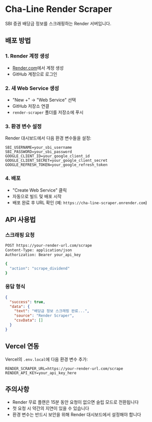# Cha-Line Render Scraper

SBI 증권 배당금 정보를 스크래핑하는 Render 서버입니다.

## 배포 방법

### 1. Render 계정 생성
- [Render.com](https://render.com)에서 계정 생성
- GitHub 계정으로 로그인

### 2. 새 Web Service 생성
- "New +" → "Web Service" 선택
- GitHub 저장소 연결
- `render-scraper` 폴더를 저장소에 푸시

### 3. 환경 변수 설정
Render 대시보드에서 다음 환경 변수들을 설정:

```
SBI_USERNAME=your_sbi_username
SBI_PASSWORD=your_sbi_password
GOOGLE_CLIENT_ID=your_google_client_id
GOOGLE_CLIENT_SECRET=your_google_client_secret
GOOGLE_REFRESH_TOKEN=your_google_refresh_token
```

### 4. 배포
- "Create Web Service" 클릭
- 자동으로 빌드 및 배포 시작
- 배포 완료 후 URL 확인 (예: `https://cha-line-scraper.onrender.com`)

## API 사용법

### 스크래핑 요청
```bash
POST https://your-render-url.com/scrape
Content-Type: application/json
Authorization: Bearer your_api_key

{
  "action": "scrape_dividend"
}
```

### 응답 형식
```json
{
  "success": true,
  "data": {
    "text": "배당금 정보 스크래핑 완료...",
    "source": "Render Scraper",
    "csvData": []
  }
}
```

## Vercel 연동

Vercel의 `.env.local`에 다음 환경 변수 추가:

```
RENDER_SCRAPER_URL=https://your-render-url.com/scrape
RENDER_API_KEY=your_api_key_here
```

## 주의사항

- Render 무료 플랜은 15분 동안 요청이 없으면 슬립 모드로 전환됩니다
- 첫 요청 시 약간의 지연이 있을 수 있습니다
- 환경 변수는 반드시 보안을 위해 Render 대시보드에서 설정해야 합니다

